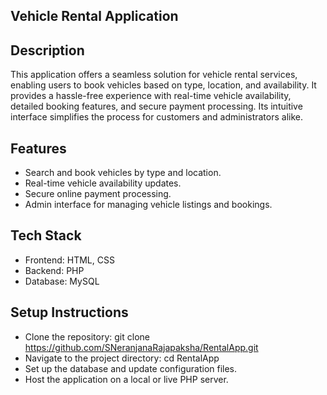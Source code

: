 ## Vehicle Rental Application

## Description
This application offers a seamless solution for vehicle rental services, enabling users to book vehicles based on type, location, and availability. It provides a hassle-free experience with real-time vehicle availability, detailed booking features, and secure payment processing. Its intuitive interface simplifies the process for customers and administrators alike.

## Features
- Search and book vehicles by type and location.
- Real-time vehicle availability updates.
- Secure online payment processing.
- Admin interface for managing vehicle listings and bookings.

## Tech Stack
- Frontend: HTML, CSS
- Backend: PHP
- Database: MySQL

## Setup Instructions
- Clone the repository: git clone https://github.com/SNeranjanaRajapaksha/RentalApp.git
- Navigate to the project directory: cd RentalApp
- Set up the database and update configuration files.
- Host the application on a local or live PHP server.
